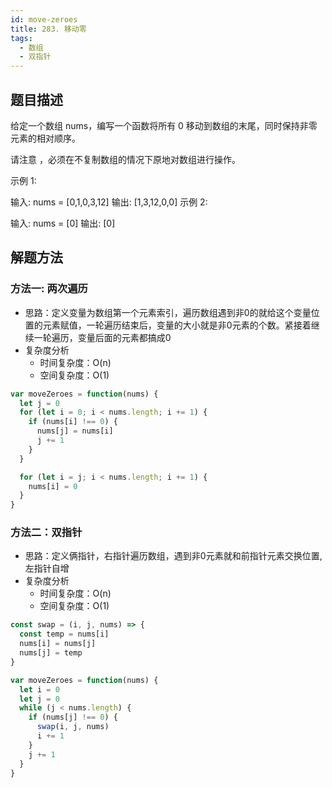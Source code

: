 ```yaml
---
id: move-zeroes
title: 283. 移动零
tags:
  - 数组 
  - 双指针
---
```

## 题目描述

给定一个数组 nums，编写一个函数将所有 0 移动到数组的末尾，同时保持非零元素的相对顺序。

请注意 ，必须在不复制数组的情况下原地对数组进行操作。

示例 1:

输入: nums = [0,1,0,3,12]
输出: [1,3,12,0,0]
示例 2:

输入: nums = [0]
输出: [0]

## 解题方法

### 方法一: 两次遍历

- 思路：定义变量为数组第一个元素索引，遍历数组遇到非0的就给这个变量位置的元素赋值，一轮遍历结束后，变量的大小就是非0元素的个数。紧接着继续一轮遍历，变量后面的元素都搞成0
- 复杂度分析
  - 时间复杂度：O(n)
  - 空间复杂度：O(1)

```js
var moveZeroes = function(nums) {
  let j = 0
  for (let i = 0; i < nums.length; i += 1) {
    if (nums[i] !== 0) {
      nums[j] = nums[i]
      j += 1
    }
  }

  for (let i = j; i < nums.length; i += 1) {
    nums[i] = 0
  }
}
```

### 方法二：双指针

- 思路：定义俩指针，右指针遍历数组，遇到非0元素就和前指针元素交换位置,左指针自增
- 复杂度分析
  - 时间复杂度：O(n)
  - 空间复杂度：O(1)

```js
const swap = (i, j, nums) => {
  const temp = nums[i]
  nums[i] = nums[j]
  nums[j] = temp
}

var moveZeroes = function(nums) {
  let i = 0
  let j = 0
  while (j < nums.length) {
    if (nums[j] !== 0) {
      swap(i, j, nums)
      i += 1
    }
    j += 1
  }
}
```
